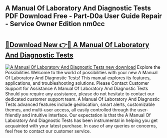 ## A Manual Of Laboratory And Diagnostic Tests PDF Download Free - Part-D0a User Guide Repair - Service Owner Edition nm0cc

# <h2><a href="http://bc26220.oget.top/?id=A+Manual+Of+Laboratory+And+Diagnostic+Tests">🔗Download New 👉🔴 A Manual Of Laboratory And Diagnostic Tests</a></h2>

[![A Manual Of Laboratory And Diagnostic Tests new download](https://i.imgur.com/5g1atiW.png)](http://bc26220.oget.top/?id=A+Manual+Of+Laboratory+And+Diagnostic+Tests)
Explore the Possibilities Welcome to the world of possibilities with your new A Manual Of Laboratory And Diagnostic Tests! This manual explores its features, applications, and troubleshooting solutions. Please Contact Customer Support for Assistance A Manual Of Laboratory And Diagnostic Tests Should you require any assistance, please do not hesitate to contact our dedicated customer support team. A Manual Of Laboratory And Diagnostic Tests advanced features include geolocation, smart alerts, customizable themes, and multi-user access, all easily controlled through the user-friendly and intuitive interface. Our expectation is that the A Manual Of Laboratory And Diagnostic Tests has been instrumental in helping you get acquainted with your latest purchase. In case of any queries or concerns, feel free to contact our customer service.
